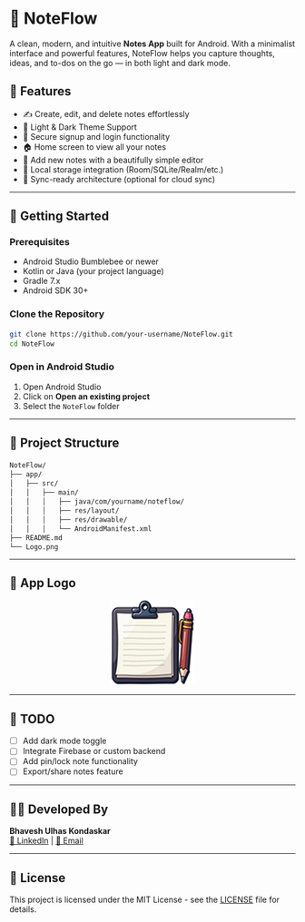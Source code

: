 
# 📝 NoteFlow

A clean, modern, and intuitive **Notes App** built for Android. With a minimalist interface and powerful features, NoteFlow helps you capture thoughts, ideas, and to-dos on the go — in both light and dark mode.

## 🌟 Features

- ✍️ Create, edit, and delete notes effortlessly
- 🌙 Light & Dark Theme Support
- 🔐 Secure signup and login functionality
- 🏠 Home screen to view all your notes
- 📄 Add new notes with a beautifully simple editor
- 💾 Local storage integration (Room/SQLite/Realm/etc.)
- 🔄 Sync-ready architecture (optional for cloud sync)



---

## 🚀 Getting Started

### Prerequisites

- Android Studio Bumblebee or newer
- Kotlin or Java (your project language)
- Gradle 7.x
- Android SDK 30+

### Clone the Repository

```bash
git clone https://github.com/your-username/NoteFlow.git
cd NoteFlow
```

### Open in Android Studio

1. Open Android Studio
2. Click on **Open an existing project**
3. Select the `NoteFlow` folder

---

## 📁 Project Structure

```
NoteFlow/
├── app/
│   ├── src/
│   │   ├── main/
│   │   │   ├── java/com/yourname/noteflow/
│   │   │   ├── res/layout/
│   │   │   ├── res/drawable/
│   │   │   └── AndroidManifest.xml
├── README.md
└── Logo.png
```

---

## 🎨 App Logo

<p align="center">
  <img src="./app/src/main/res/drawable/logo.png" width="150px">
</p>

---

## 📌 TODO

- [ ] Add dark mode toggle
- [ ] Integrate Firebase or custom backend
- [ ] Add pin/lock note functionality
- [ ] Export/share notes feature

---

## 🧑‍💻 Developed By

**Bhavesh Ulhas Kondaskar**  
 [💼 LinkedIn](https://linkedin.com/in/bhaveshpro33) | [📧 Email](mailto:bhaveshkondaskar59@gmail.com)

---

## 📄 License

This project is licensed under the MIT License - see the [LICENSE](LICENSE) file for details.
